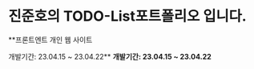 # 진준호의 TODO-List포트폴리오 입니다.
**프론트엔트 개인 웹 사이트

개발기간: 23.04.15 ~ 23.04.22**
**개발기간: 23.04.15 ~ 23.04.22**
